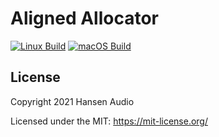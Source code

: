 # Aligned Allocator
[![Linux Build](https://github.com/rehans/aligned-allocator/actions/workflows/cmake_linux.yml/badge.svg)](https://github.com/rehans/aligned-allocator/actions/workflows/cmake_linux.yml) [![macOS Build](https://github.com/rehans/aligned-allocator/actions/workflows/cmake_macos.yml/badge.svg)](https://github.com/rehans/aligned-allocator/actions/workflows/cmake_macos.yml)


## License

Copyright 2021 Hansen Audio

Licensed under the MIT: https://mit-license.org/

